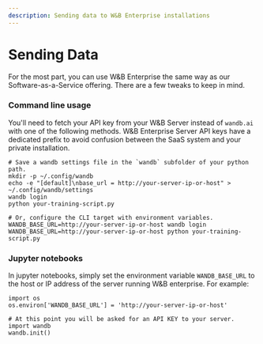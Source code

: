 ```yaml
---
description: Sending data to W&B Enterprise installations
---
```


# Sending Data

For the most part, you can use W&B Enterprise the same way as our Software-as-a-Service offering. There are a few tweaks to keep in mind.

### Command line usage

You'll need to fetch your API key from your W&B Server instead of `wandb.ai` with one of the following methods. W&B Enterprise Server API keys have a dedicated prefix to avoid confusion between the SaaS system and your private installation.

```text
# Save a wandb settings file in the `wandb` subfolder of your python path.
mkdir -p ~/.config/wandb
echo -e "[default]\nbase_url = http://your-server-ip-or-host" > ~/.config/wandb/settings
wandb login
python your-training-script.py

# Or, configure the CLI target with environment variables.
WANDB_BASE_URL=http://your-server-ip-or-host wandb login
WANDB_BASE_URL=http://your-server-ip-or-host python your-training-script.py
```

### Jupyter notebooks

In jupyter notebooks, simply set the environment variable `WANDB_BASE_URL` to the host or IP address of the server running W&B enterprise. For example:

```text
import os
os.environ['WANDB_BASE_URL'] = 'http://your-server-ip-or-host'

# At this point you will be asked for an API KEY to your server.
import wandb
wandb.init()
```

